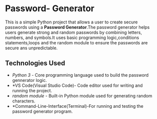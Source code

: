 # Password- Generator

This is a simple Python project that allows a user to create secure passwords using a **Password Generator**.The password generator helps users generate strong and random passwords by combining letters, numbers, and symbols.It uses basic programming logic,conditions statements,loops and the random module to ensure the passwords are secure ans unpredictable.

## Technologies Used

- *Python 3* - Core programming language used to build the password gennerator logic.
- *VS Code(Visual Studio Code)- Code editor used for writing and running the project.
- *random module* - Built-in Python module used for generating random characters.
- *Command-Line-Interface(Terminal)-For running and testing the password generator program.
